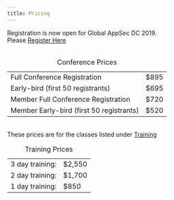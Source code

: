 ```yaml
---
title: Pricing
---
```


<section class="pricing">
    <div>
        Registration is now open for Global AppSec DC 2019.<br/>
        Please <a href="https://www.regonline.com/registration/login.aspx?eventID=2566994">Register Here</a>
    </div>
    <br/>
    <table class="price-table">
        <caption>Conference Prices</caption>
        <tr>
            <td>Full Conference Registration</td>
            <td class="price"> $895</td>
        </tr>
        <tr>
            <td class="indent">Early-bird (first 50 registrants)</td>
            <td class="price"> $695</td>
        </tr>
        <tr>
            <td>Member Full Conference Registration</td>
            <td class="price">$720</td>
        </tr>
        <tr>
            <td class="indent"> Member Early-bird (first 50 registrants)</td>
            <td class="price"> $520</td>
        </tr>
    </table>
    <br/>
    <div>
        These prices are for the classes listed under <a href="/program/trainings">Training</a> 
    </div>
    <table class="price-table">
        <caption>Training Prices</caption>
        <tr>
            <td>3 day training:</td>
            <td class="price"> $2,550</td>
        </tr>
        <tr>
            <td>2 day training:</td><td class="price">$1,700</td>
        </tr>
        <tr>
            <td>1 day training:</td><td class="price">$850</td>
        </tr>
    </table>
</section>
<!--
Conference Pricing

Regular Full-conference Registration:    $895
     Early-bird (first 50 registrants)       :    $695


Member Full-conference Registration:   $720
     Early-bird (first 50 registrants)        :   $520

Training fees:
      3 day training                                  :  $2,550
      2 day training                                  :  $1,700
      1 day training                                   :  $850
    -->

